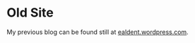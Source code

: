 # Old Site

My previous blog can be found still at [ealdent.wordpress.com](http://ealdent.wordpress.com).